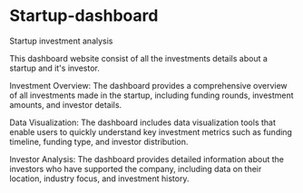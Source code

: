 # Startup-dashboard
Startup investment analysis

This dashboard website consist of all the investments details about a startup and it's investor. 

Investment Overview: The dashboard provides a comprehensive overview of all investments made in the startup, 
including funding rounds, investment amounts, and investor details.

Data Visualization: The dashboard includes data visualization tools that enable users to quickly understand 
key investment metrics such as funding timeline, funding type, and investor distribution.

Investor Analysis: The dashboard provides detailed information about the investors who have supported the company, 
including data on their location, industry focus, and investment history.

